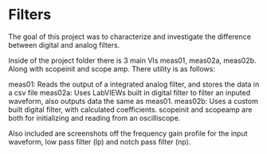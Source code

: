 # Filters
The goal of this project was to characterize and investigate the difference between digital and analog filters.

Inside of the project folder there is 3 main VIs meas01, meas02a, meas02b.  Along with scopeinit and scope amp.  There utility is as follows:

meas01:  Reads the output of a integrated analog filter, and stores the data in a csv file
meas02a: Uses LabVIEWs built in digital filter to filter an inputed waveform, also outputs data the same as meas01.
meas02b: Uses a custom built digital filter, with calculated coefficients.
scopeinit and scopeamp are both for initializing and reading from an oscilliscope.

Also included are screenshots off the frequency gain profile for the input waveform, low pass filter (lp) and notch pass filter (np).
